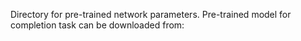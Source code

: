 Directory for pre-trained network parameters.
Pre-trained model for completion task can be downloaded from:
